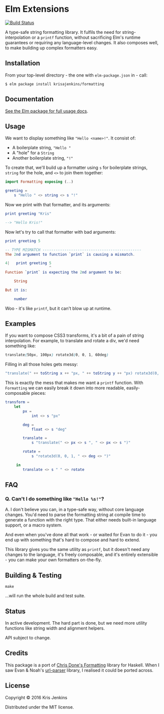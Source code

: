 # Elm Extensions

[![Build Status](https://travis-ci.org/krisajenkins/formatting.svg?branch=master)](https://travis-ci.org/krisajenkins/formatting)

A type-safe string formatting library. It fulfils the need for
string-interpolation or a `printf` function, without sacrificing Elm's
runtime guarantees or requiring any language-level changes. It also
composes well, to make building up complex formatters easy.

## Installation

From your top-level directory - the one with `elm-package.json` in - call:

```
$ elm package install krisajenkins/formatting
```
## Documentation

[See the Elm package for full usage docs](http://package.elm-lang.org/packages/krisajenkins/formatting/latest/Formatting).


## Usage

We want to display something like `"Hello <name>!"`. It consist of:

- A boilerplate string, `"Hello "`
- A "hole" for a `String`
- Another boilerplate string, `"!"`

To create that, we'll build up a formatter using `s` for boilerplate
strings, `string` for the hole, and `<>` to join them together:

``` elm
import Formatting exposing (..)

greeting =
    s "Hello " <> string <> s "!"
```

Now we print with that formatter, and its arguments:

``` elm
print greeting "Kris"

--> "Hello Kris!"
```

Now let's try to call that formatter with bad arguments:

``` elm
print greeting 5

-- TYPE MISMATCH ---------------------------------------------
The 2nd argument to function `print` is causing a mismatch.

4|   print greeting 5
                    ^
Function `print` is expecting the 2nd argument to be:

    String

But it is:

    number
```

Woo - it's like `printf`, but it can't blow up at runtime.


## Examples

If you want to compose CSS3 transforms, it's a bit of a pain of string
interpolation. For example, to translate and rotate a div, we'd need
something like:


``` css
translate(50px, 100px) rotate3d(0, 0, 1, 60deg)
```

Filling in all those holes gets messy:


``` elm
"translate(" ++ toString x ++ "px, " ++ toString y ++ "px) rotate3d(0, 0, 1, " ++ toString r "deg)"
```

This is exactly the mess that makes me want a `printf` function.
With `Formatting` we can easily break it down into more readable,
easily-composable pieces:

``` elm
transform =
    let
        px =
            int <> s "px"

        deg =
            float <> s "deg"

        translate =
            s "translate(" <> px <> s ", " <> px <> s ")"

        rotate =
            s "rotate3d(0, 0, 1, " <> deg <> ")"

     in
        translate <> s " " <> rotate
```

## FAQ

### Q. Can't I do something like `"Hello %s!"`?

A. I don't believe you can, in a type-safe way, without core language
changes. You'd need to parse the formatting string at compile time to
generate a function with the right type. That either needs built-in
language support, or a macro system.

And even when you've done all that work - or waited for Evan to do
it - you end up with something that's hard to compose and hard to
extend.

This library gives you the same utility as `printf`, but it doesn't
need any changes to the language, it's freely composable, and it's
entirely extensible - you can make your own formatters on-the-fly.

## Building & Testing

```
make
```

...will run the whole build and test suite.

## Status

In active development. The hard part is done, but we need more utility
functions like string width and alignment helpers.

API subject to change.

## Credits

This package is a port of [Chris Done's Formatting][formatting] library for
Haskell. When I saw Evan & Noah's [url-parser][url-parser] library, I
realised it could be ported across.

[formatting]: http://chrisdone.com/posts/formatting
[url-parser]: http://package.elm-lang.org/packages/evancz/url-parser/latest

## License

Copyright © 2016 Kris Jenkins

Distributed under the MIT license.
